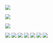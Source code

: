 ![](https://www.pbs.org/wgbh/pages/frontline/shows/cyberwar/art/generalmap.gif)

![](https://e7.pngegg.com/pngimages/1004/679/png-clipart-computer-network-diagram-computer-servers-windows-home-server-network-map-computer-network-angle-thumbnail.png)

![](https://media.licdn.com/dms/image/C5112AQFLhgv0KmXgWQ/article-cover_image-shrink_720_1280/0/1564214969082?e=2147483647&v=beta&t=GGVxl-frWfy6mwFBC9kAkZJIr5-S0A1Fy1mpNKjP784)

![](https://www.remosoftware.com/info/wp-content/uploads/2017/07/featured-map-network-drive.png)
![](https://cdn.kastatic.org/ka-perseus-images/6a0cd3a5b7e709c2f637c959ba98705ad21e4e3c.svg)
![](https://www.w3.org/People/Frystyk/thesis/tcp.gif)
![](https://www.elprocus.com/wp-content/uploads/internet_protocol_suite_architcture.png)
![](image.png)
![](https://data-flair.training/blogs/wp-content/uploads/sites/2/2021/12/ipv4-vs-ipv6.webp)
![](https://d3i71xaburhd42.cloudfront.net/73b840f576a88c3a1e5b5f57ef971c4e6c6f3100/2-Figure1-1.png)
![]()